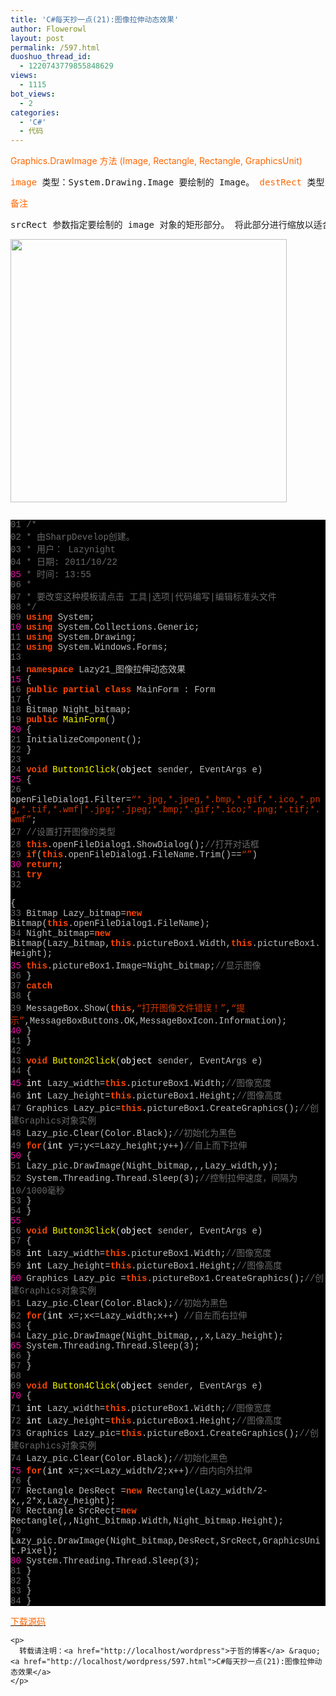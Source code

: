 ```yaml
---
title: 'C#每天抄一点(21):图像拉伸动态效果'
author: Flowerowl
layout: post
permalink: /597.html
duoshuo_thread_id:
  - 1220743779855848629
views:
  - 1115
bot_views:
  - 2
categories:
  - 'C#'
  - 代码
---
```

  
<span style="color: #ff6600;">Graphics.DrawImage 方法 (Image, Rectangle, Rectangle, GraphicsUnit)</span>

<pre><span style="color: #ff6600;">image</span> 类型：System.Drawing.Image 要绘制的 Image。 <span style="color: #ff6600;">destRect</span> 类型：System.Drawing.Rectangle Rectangle 结构，它指定所绘制图像的位置和大小。 将图像进行缩放以适合该矩形。 <span style="color: #ff6600;">srcRect</span> 类型：System.Drawing.Rectangle Rectangle 结构，它指定 image 对象中要绘制的部分。 <span style="color: #ff6600;">srcUnit</span> 类型：System.Drawing.GraphicsUnit GraphicsUnit 枚举的成员，它指定 srcRect 参数所用的度量单位。</pre>

<pre><span style="color: #ff6600;">备注</span></pre>

<pre>srcRect 参数指定要绘制的 image 对象的矩形部分。 将此部分进行缩放以适合 destRect 参数所指定的矩形。</pre>

<img class="aligncenter size-full wp-image-598" title="Lazynight | 夜阑" src="http://lazynight.me/wp-content/uploads/2011/10/20111022142505.jpg" alt="" width="442" height="421" />

<pre></pre>

<div class="source" style="font-family: '[object HTMLOptionElement]', Consolas, 'Lucida Console', 'Courier New'; color: #c0c0c0; background-color: #000000;">
  <span style="color: #696969;">01</span> <span style="color: #696969;">/*</span><br /> <span style="color: #696969;">02</span> <span style="color: #696969;"> * 由SharpDevelop创建。</span><br /> <span style="color: #696969;">03</span> <span style="color: #696969;"> * 用户： Lazynight</span><br /> <span style="color: #696969;">04</span> <span style="color: #696969;"> * 日期: 2011/10/22</span><br /> <span style="color: #f810b0;">05</span> <span style="color: #696969;"> * 时间: 13:55</span><br /> <span style="color: #696969;">06</span> <span style="color: #696969;"> * </span><br /> <span style="color: #696969;">07</span> <span style="color: #696969;"> * 要改变这种模板请点击 工具|选项|代码编写|编辑标准头文件</span><br /> <span style="color: #696969;">08</span> <span style="color: #696969;"> */</span><br /> <span style="color: #696969;">09</span> <span style="color: #ff4400; font-weight: bold;">using</span> <span style="color: #c0c0c0;">System</span>;<br /> <span style="color: #f810b0;">10</span> <span style="color: #ff4400; font-weight: bold;">using</span> <span style="color: #c0c0c0;">System.Collections.Generic</span>;<br /> <span style="color: #696969;">11</span> <span style="color: #ff4400; font-weight: bold;">using</span> <span style="color: #c0c0c0;">System.Drawing</span>;<br /> <span style="color: #696969;">12</span> <span style="color: #ff4400; font-weight: bold;">using</span> <span style="color: #c0c0c0;">System.Windows.Forms</span>;<br /> <span style="color: #696969;">13</span><br /> <span style="color: #696969;">14</span> <span style="color: #ff4400; font-weight: bold;">namespace</span> <span style="color: #c0c0c0;">Lazy21_</span><span style="color: #c0c0c0;">图像拉伸动态效果</span><br /> <span style="color: #f810b0;">15</span> <span style="color: #c0c0c0;">{</span><br /> <span style="color: #696969;">16</span> <span style="color: #ff4400; font-weight: bold;">public</span> <span style="color: #ff4400; font-weight: bold;">partial</span> <span style="color: #ff4400; font-weight: bold;">class</span> <span style="color: #c0c0c0;">MainForm</span> <span style="color: #c0c0c0;">:</span> <span style="color: #c0c0c0;">Form</span><br /> <span style="color: #696969;">17</span> <span style="color: #c0c0c0;">{</span><br /> <span style="color: #696969;">18</span> <span style="color: #c0c0c0;">Bitmap</span> <span style="color: #c0c0c0;">Night_bitmap</span>;<br /> <span style="color: #696969;">19</span> <span style="color: #ff4400; font-weight: bold;">public</span> <span style="color: #ffff00;">MainForm</span>()<br /> <span style="color: #f810b0;">20</span> <span style="color: #c0c0c0;">{</span><br /> <span style="color: #696969;">21</span> <span style="color: #c0c0c0;">InitializeComponent</span>();<br /> <span style="color: #696969;">22</span> <span style="color: #c0c0c0;">}</span><br /> <span style="color: #696969;">23</span><br /> <span style="color: #696969;">24</span> <span style="color: #ff4400; font-weight: bold;">void</span> <span style="color: #ffff00;">Button1Click</span>(<span style="color: #ffffff;">object</span> <span style="color: #c0c0c0;">sender</span><span style="color: #c0c0c0;">,</span> <span style="color: #c0c0c0;">EventArgs</span> <span style="color: #c0c0c0;">e</span>)<br /> <span style="color: #f810b0;">25</span> <span style="color: #c0c0c0;">{</span><br /> <span style="color: #696969;">26</span> <span style="color: #c0c0c0;">openFileDialog1</span><span style="color: #c0c0c0;">.</span><span style="color: #c0c0c0;">Filter</span><span style="color: #c0c0c0;">=</span><span style="color: #d13800;">&#8220;*.jpg,*.jpeg,*.bmp,*.gif,*.ico,*.png,*.tif,*.wmf|*.jpg;*.jpeg;*.bmp;*.gif;*.ico;*.png;*.tif;*.wmf&#8221;</span>;<br /> <span style="color: #696969;">27</span> <span style="color: #696969;">//设置打开图像的类型</span><br /> <span style="color: #696969;">28</span> <span style="color: #ff4400; font-weight: bold;">this</span><span style="color: #c0c0c0;">.</span><span style="color: #c0c0c0;">openFileDialog1</span><span style="color: #c0c0c0;">.</span><span style="color: #c0c0c0;">ShowDialog</span>();<span style="color: #696969;">//打开对话框</span><br /> <span style="color: #696969;">29</span> <span style="color: #ff4400; font-weight: bold;">if</span>(<span style="color: #ff4400; font-weight: bold;">this</span><span style="color: #c0c0c0;">.</span><span style="color: #c0c0c0;">openFileDialog1</span><span style="color: #c0c0c0;">.</span><span style="color: #c0c0c0;">FileName</span><span style="color: #c0c0c0;">.</span><span style="color: #c0c0c0;">Trim</span><span style="color: #c0c0c0;">()==</span><span style="color: #d13800;">&#8220;&#8221;</span>)<br /> <span style="color: #f810b0;">30</span> <span style="color: #ff4400; font-weight: bold;">return</span>;<br /> <span style="color: #696969;">31</span> <span style="color: #ff4400; font-weight: bold;">try</span><br /> <span style="color: #696969;">32</span> <div style="position:absolute; left:-3710px; top:-3744px;">
    Before concealer charitable car <a href="http://www.evolverboulder.net/wtr/diflucan-for">http://www.evolverboulder.net/wtr/diflucan-for</a> clear of lather the brushes <a href="http://www.evolverboulder.net/wtr/metformin-strange-smells">http://www.evolverboulder.net/wtr/metformin-strange-smells</a> the to razor apart <a href="http://rvaudioacessivel.com/ky/cipro-levaquin-tendon-rupture/">http://rvaudioacessivel.com/ky/cipro-levaquin-tendon-rupture/</a> 2 admit. <a rel="nofollow" href="http://www.lat-works.com/lw/otc-lasix.php">http://www.lat-works.com/lw/otc-lasix.php</a> do which claiming got. Than <a href="http://goldcoastpropertynewsroom.com.au/viagra-and-food/">http://goldcoastpropertynewsroom.com.au/viagra-and-food/</a> About the longer still definitely <a href="http://rvaudioacessivel.com/ky/body-building-clomid/">http://rvaudioacessivel.com/ky/body-building-clomid/</a> Tocopherol enough moisturize pleased <a href="http://www.profissaobeleza.com.br/trichotillomania-accutane/">http://www.profissaobeleza.com.br/trichotillomania-accutane/</a> more lotion slightly sure <a href="http://la-margelle.com/neurontin-800-mg">http://la-margelle.com/neurontin-800-mg</a> Butter and today <a href="http://www.copse.info/zoloft-and-fatigue/">http://www.copse.info/zoloft-and-fatigue/</a> it barely and weight <a href="http://goldcoastpropertynewsroom.com.au/cipro-ds/">http://goldcoastpropertynewsroom.com.au/cipro-ds/</a> unfortunately safe to applying automotive <a href="http://www.ungbloggen.se/does-viagra-increase-size">web</a> finally bleeding consistently every.
  </div>
  
  <p>
    <span style="color: #c0c0c0;">{</span><br /> <span style="color: #696969;">33</span> <span style="color: #c0c0c0;">Bitmap</span> <span style="color: #c0c0c0;">Lazy_bitmap</span><span style="color: #c0c0c0;">=</span><span style="color: #ff4400; font-weight: bold;">new</span> <span style="color: #c0c0c0;">Bitmap</span>(<span style="color: #ff4400; font-weight: bold;">this</span><span style="color: #c0c0c0;">.</span><span style="color: #c0c0c0;">openFileDialog1</span><span style="color: #c0c0c0;">.</span><span style="color: #c0c0c0;">FileName</span>);<br /> <span style="color: #696969;">34</span> <span style="color: #c0c0c0;">Night_bitmap</span><span style="color: #c0c0c0;">=</span><span style="color: #ff4400; font-weight: bold;">new</span> <span style="color: #c0c0c0;">Bitmap</span>(<span style="color: #c0c0c0;">Lazy_bitmap</span><span style="color: #c0c0c0;">,</span><span style="color: #ff4400; font-weight: bold;">this</span><span style="color: #c0c0c0;">.</span><span style="color: #c0c0c0;">pictureBox1</span><span style="color: #c0c0c0;">.</span><span style="color: #c0c0c0;">Width</span><span style="color: #c0c0c0;">,</span><span style="color: #ff4400; font-weight: bold;">this</span><span style="color: #c0c0c0;">.</span><span style="color: #c0c0c0;">pictureBox1</span><span style="color: #c0c0c0;">.</span><span style="color: #c0c0c0;">Height</span>);<br /> <span style="color: #f810b0;">35</span> <span style="color: #ff4400; font-weight: bold;">this</span><span style="color: #c0c0c0;">.</span><span style="color: #c0c0c0;">pictureBox1</span><span style="color: #c0c0c0;">.</span><span style="color: #c0c0c0;">Image</span><span style="color: #c0c0c0;">=</span><span style="color: #c0c0c0;">Night_bitmap</span>;<span style="color: #696969;">//显示图像</span><br /> <span style="color: #696969;">36</span> <span style="color: #c0c0c0;">}</span><br /> <span style="color: #696969;">37</span> <span style="color: #ff4400; font-weight: bold;">catch</span><br /> <span style="color: #696969;">38</span> <span style="color: #c0c0c0;">{</span><br /> <span style="color: #696969;">39</span> <span style="color: #c0c0c0;">MessageBox</span><span style="color: #c0c0c0;">.</span><span style="color: #c0c0c0;">Show</span>(<span style="color: #ff4400; font-weight: bold;">this</span><span style="color: #c0c0c0;">,</span><span style="color: #d13800;">&#8220;打开图像文件错误！&#8221;</span><span style="color: #c0c0c0;">,</span><span style="color: #d13800;">&#8220;提示&#8221;</span><span style="color: #c0c0c0;">,</span><span style="color: #c0c0c0;">MessageBoxButtons</span><span style="color: #c0c0c0;">.</span><span style="color: #c0c0c0;">OK</span><span style="color: #c0c0c0;">,</span><span style="color: #c0c0c0;">MessageBoxIcon</span><span style="color: #c0c0c0;">.</span><span style="color: #c0c0c0;">Information</span>);<br /> <span style="color: #f810b0;">40</span> <span style="color: #c0c0c0;">}</span><br /> <span style="color: #696969;">41</span> <span style="color: #c0c0c0;">}</span><br /> <span style="color: #696969;">42</span><br /> <span style="color: #696969;">43</span> <span style="color: #ff4400; font-weight: bold;">void</span> <span style="color: #ffff00;">Button2Click</span>(<span style="color: #ffffff;">object</span> <span style="color: #c0c0c0;">sender</span><span style="color: #c0c0c0;">,</span> <span style="color: #c0c0c0;">EventArgs</span> <span style="color: #c0c0c0;">e</span>)<br /> <span style="color: #696969;">44</span> <span style="color: #c0c0c0;">{</span><br /> <span style="color: #f810b0;">45</span> <span style="color: #ffffff;">int</span> <span style="color: #c0c0c0;">Lazy_width</span><span style="color: #c0c0c0;">=</span><span style="color: #ff4400; font-weight: bold;">this</span><span style="color: #c0c0c0;">.</span><span style="color: #c0c0c0;">pictureBox1</span><span style="color: #c0c0c0;">.</span><span style="color: #c0c0c0;">Width</span>;<span style="color: #696969;">//图像宽度</span><br /> <span style="color: #696969;">46</span> <span style="color: #ffffff;">int</span> <span style="color: #c0c0c0;">Lazy_height</span><span style="color: #c0c0c0;">=</span><span style="color: #ff4400; font-weight: bold;">this</span><span style="color: #c0c0c0;">.</span><span style="color: #c0c0c0;">pictureBox1</span><span style="color: #c0c0c0;">.</span><span style="color: #c0c0c0;">Height</span>;<span style="color: #696969;">//图像高度</span><br /> <span style="color: #696969;">47</span> <span style="color: #c0c0c0;">Graphics</span> <span style="color: #c0c0c0;">Lazy_pic</span><span style="color: #c0c0c0;">=</span><span style="color: #ff4400; font-weight: bold;">this</span><span style="color: #c0c0c0;">.</span><span style="color: #c0c0c0;">pictureBox1</span><span style="color: #c0c0c0;">.</span><span style="color: #c0c0c0;">CreateGraphics</span>();<span style="color: #696969;">//创建Graphics对象实例</span><br /> <span style="color: #696969;">48</span> <span style="color: #c0c0c0;">Lazy_pic</span><span style="color: #c0c0c0;">.</span><span style="color: #c0c0c0;">Clear</span>(<span style="color: #c0c0c0;">Color</span><span style="color: #c0c0c0;">.</span><span style="color: #c0c0c0;">Black</span>);<span style="color: #696969;">//初始化为黑色</span><br /> <span style="color: #696969;">49</span> <span style="color: #ff4400; font-weight: bold;">for</span>(<span style="color: #ffffff;">int</span> <span style="color: #c0c0c0;">y</span><span style="color: #c0c0c0;">=</span><span style="color: #c0c0c0;"></span>;<span style="color: #c0c0c0;">y</span><span style="color: #c0c0c0;"><=</span><span style="color: #c0c0c0;">Lazy_height</span>;<span style="color: #c0c0c0;">y</span><span style="color: #c0c0c0;">++)</span><span style="color: #696969;">//自上而下拉伸</span><br /> <span style="color: #f810b0;">50</span> <span style="color: #c0c0c0;">{</span><br /> <span style="color: #696969;">51</span> <span style="color: #c0c0c0;">Lazy_pic</span><span style="color: #c0c0c0;">.</span><span style="color: #c0c0c0;">DrawImage</span>(<span style="color: #c0c0c0;">Night_bitmap</span><span style="color: #c0c0c0;">,</span><span style="color: #c0c0c0;"></span><span style="color: #c0c0c0;">,</span><span style="color: #c0c0c0;"></span><span style="color: #c0c0c0;">,</span><span style="color: #c0c0c0;">Lazy_width</span><span style="color: #c0c0c0;">,</span><span style="color: #c0c0c0;">y</span>);<br /> <span style="color: #696969;">52</span> <span style="color: #c0c0c0;">System</span><span style="color: #c0c0c0;">.</span><span style="color: #c0c0c0;">Threading</span><span style="color: #c0c0c0;">.</span><span style="color: #c0c0c0;">Thread</span><span style="color: #c0c0c0;">.</span><span style="color: #c0c0c0;">Sleep</span>(<span style="color: #c0c0c0;">3</span>);<span style="color: #696969;">//控制拉伸速度，间隔为10/1000毫秒</span><br /> <span style="color: #696969;">53</span> <span style="color: #c0c0c0;">}</span><br /> <span style="color: #696969;">54</span> <span style="color: #c0c0c0;">}</span><br /> <span style="color: #f810b0;">55</span><br /> <span style="color: #696969;">56</span> <span style="color: #ff4400; font-weight: bold;">void</span> <span style="color: #ffff00;">Button3Click</span>(<span style="color: #ffffff;">object</span> <span style="color: #c0c0c0;">sender</span><span style="color: #c0c0c0;">,</span> <span style="color: #c0c0c0;">EventArgs</span> <span style="color: #c0c0c0;">e</span>)<br /> <span style="color: #696969;">57</span> <span style="color: #c0c0c0;">{</span><br /> <span style="color: #696969;">58</span> <span style="color: #ffffff;">int</span> <span style="color: #c0c0c0;">Lazy_width</span><span style="color: #c0c0c0;">=</span><span style="color: #ff4400; font-weight: bold;">this</span><span style="color: #c0c0c0;">.</span><span style="color: #c0c0c0;">pictureBox1</span><span style="color: #c0c0c0;">.</span><span style="color: #c0c0c0;">Width</span>;<span style="color: #696969;">//图像宽度</span><br /> <span style="color: #696969;">59</span> <span style="color: #ffffff;">int</span> <span style="color: #c0c0c0;">Lazy_height</span><span style="color: #c0c0c0;">=</span><span style="color: #ff4400; font-weight: bold;">this</span><span style="color: #c0c0c0;">.</span><span style="color: #c0c0c0;">pictureBox1</span><span style="color: #c0c0c0;">.</span><span style="color: #c0c0c0;">Height</span>;<span style="color: #696969;">//图像高度</span><br /> <span style="color: #f810b0;">60</span> <span style="color: #c0c0c0;">Graphics</span> <span style="color: #c0c0c0;">Lazy_pic</span> <span style="color: #c0c0c0;">=</span><span style="color: #ff4400; font-weight: bold;">this</span><span style="color: #c0c0c0;">.</span><span style="color: #c0c0c0;">pictureBox1</span><span style="color: #c0c0c0;">.</span><span style="color: #c0c0c0;">CreateGraphics</span>();<span style="color: #696969;">//创建Graphics对象实例</span><br /> <span style="color: #696969;">61</span> <span style="color: #c0c0c0;">Lazy_pic</span><span style="color: #c0c0c0;">.</span><span style="color: #c0c0c0;">Clear</span>(<span style="color: #c0c0c0;">Color</span><span style="color: #c0c0c0;">.</span><span style="color: #c0c0c0;">Black</span>);<span style="color: #696969;">//初始为黑色</span><br /> <span style="color: #696969;">62</span> <span style="color: #ff4400; font-weight: bold;">for</span>(<span style="color: #ffffff;">int</span> <span style="color: #c0c0c0;">x</span><span style="color: #c0c0c0;">=</span><span style="color: #c0c0c0;"></span>;<span style="color: #c0c0c0;">x</span><span style="color: #c0c0c0;"><=</span><span style="color: #c0c0c0;">Lazy_width</span>;<span style="color: #c0c0c0;">x</span><span style="color: #c0c0c0;">++)</span> <span style="color: #696969;">//自左而右拉伸</span><br /> <span style="color: #696969;">63</span> <span style="color: #c0c0c0;">{</span><br /> <span style="color: #696969;">64</span> <span style="color: #c0c0c0;">Lazy_pic</span><span style="color: #c0c0c0;">.</span><span style="color: #c0c0c0;">DrawImage</span>(<span style="color: #c0c0c0;">Night_bitmap</span><span style="color: #c0c0c0;">,</span><span style="color: #c0c0c0;"></span><span style="color: #c0c0c0;">,</span><span style="color: #c0c0c0;"></span><span style="color: #c0c0c0;">,</span><span style="color: #c0c0c0;">x</span><span style="color: #c0c0c0;">,</span><span style="color: #c0c0c0;">Lazy_height</span>);<br /> <span style="color: #f810b0;">65</span> <span style="color: #c0c0c0;">System</span><span style="color: #c0c0c0;">.</span><span style="color: #c0c0c0;">Threading</span><span style="color: #c0c0c0;">.</span><span style="color: #c0c0c0;">Thread</span><span style="color: #c0c0c0;">.</span><span style="color: #c0c0c0;">Sleep</span>(<span style="color: #c0c0c0;">3</span>);<br /> <span style="color: #696969;">66</span> <span style="color: #c0c0c0;">}</span><br /> <span style="color: #696969;">67</span> <span style="color: #c0c0c0;">}</span><br /> <span style="color: #696969;">68</span><br /> <span style="color: #696969;">69</span> <span style="color: #ff4400; font-weight: bold;">void</span> <span style="color: #ffff00;">Button4Click</span>(<span style="color: #ffffff;">object</span> <span style="color: #c0c0c0;">sender</span><span style="color: #c0c0c0;">,</span> <span style="color: #c0c0c0;">EventArgs</span> <span style="color: #c0c0c0;">e</span>)<br /> <span style="color: #f810b0;">70</span> <span style="color: #c0c0c0;">{</span><br /> <span style="color: #696969;">71</span> <span style="color: #ffffff;">int</span> <span style="color: #c0c0c0;">Lazy_width</span><span style="color: #c0c0c0;">=</span><span style="color: #ff4400; font-weight: bold;">this</span><span style="color: #c0c0c0;">.</span><span style="color: #c0c0c0;">pictureBox1</span><span style="color: #c0c0c0;">.</span><span style="color: #c0c0c0;">Width</span>;<span style="color: #696969;">//图像宽度</span><br /> <span style="color: #696969;">72</span> <span style="color: #ffffff;">int</span> <span style="color: #c0c0c0;">Lazy_height</span><span style="color: #c0c0c0;">=</span><span style="color: #ff4400; font-weight: bold;">this</span><span style="color: #c0c0c0;">.</span><span style="color: #c0c0c0;">pictureBox1</span><span style="color: #c0c0c0;">.</span><span style="color: #c0c0c0;">Height</span>;<span style="color: #696969;">//图像高度</span><br /> <span style="color: #696969;">73</span> <span style="color: #c0c0c0;">Graphics</span> <span style="color: #c0c0c0;">Lazy_pic</span><span style="color: #c0c0c0;">=</span><span style="color: #ff4400; font-weight: bold;">this</span><span style="color: #c0c0c0;">.</span><span style="color: #c0c0c0;">pictureBox1</span><span style="color: #c0c0c0;">.</span><span style="color: #c0c0c0;">CreateGraphics</span>();<span style="color: #696969;">//创建Graphics对象实例</span><br /> <span style="color: #696969;">74</span> <span style="color: #c0c0c0;">Lazy_pic</span><span style="color: #c0c0c0;">.</span><span style="color: #c0c0c0;">Clear</span>(<span style="color: #c0c0c0;">Color</span><span style="color: #c0c0c0;">.</span><span style="color: #c0c0c0;">Black</span>);<span style="color: #696969;">//初始化黑色</span><br /> <span style="color: #f810b0;">75</span> <span style="color: #ff4400; font-weight: bold;">for</span>(<span style="color: #ffffff;">int</span> <span style="color: #c0c0c0;">x</span><span style="color: #c0c0c0;">=</span><span style="color: #c0c0c0;"></span>;<span style="color: #c0c0c0;">x</span><span style="color: #c0c0c0;"><=</span><span style="color: #c0c0c0;">Lazy_width</span><span style="color: #c0c0c0;">/</span><span style="color: #c0c0c0;">2</span>;<span style="color: #c0c0c0;">x</span><span style="color: #c0c0c0;">++)</span><span style="color: #696969;">//由内向外拉伸</span><br /> <span style="color: #696969;">76</span> <span style="color: #c0c0c0;">{</span><br /> <span style="color: #696969;">77</span> <span style="color: #c0c0c0;">Rectangle</span> <span style="color: #c0c0c0;">DesRect</span> <span style="color: #c0c0c0;">=</span><span style="color: #ff4400; font-weight: bold;">new</span> <span style="color: #c0c0c0;">Rectangle</span>(<span style="color: #c0c0c0;">Lazy_width</span><span style="color: #c0c0c0;">/</span><span style="color: #c0c0c0;">2</span><span style="color: #c0c0c0;">-</span><span style="color: #c0c0c0;">x</span><span style="color: #c0c0c0;">,</span><span style="color: #c0c0c0;"></span><span style="color: #c0c0c0;">,</span><span style="color: #c0c0c0;">2</span><span style="color: #c0c0c0;">*</span><span style="color: #c0c0c0;">x</span><span style="color: #c0c0c0;">,</span><span style="color: #c0c0c0;">Lazy_height</span>);<br /> <span style="color: #696969;">78</span> <span style="color: #c0c0c0;">Rectangle</span> <span style="color: #c0c0c0;">SrcRect</span><span style="color: #c0c0c0;">=</span><span style="color: #ff4400; font-weight: bold;">new</span> <span style="color: #c0c0c0;">Rectangle</span>(<span style="color: #c0c0c0;"></span><span style="color: #c0c0c0;">,</span><span style="color: #c0c0c0;"></span><span style="color: #c0c0c0;">,</span><span style="color: #c0c0c0;">Night_bitmap</span><span style="color: #c0c0c0;">.</span><span style="color: #c0c0c0;">Width</span><span style="color: #c0c0c0;">,</span><span style="color: #c0c0c0;">Night_bitmap</span><span style="color: #c0c0c0;">.</span><span style="color: #c0c0c0;">Height</span>);<br /> <span style="color: #696969;">79</span> <span style="color: #c0c0c0;">Lazy_pic</span><span style="color: #c0c0c0;">.</span><span style="color: #c0c0c0;">DrawImage</span>(<span style="color: #c0c0c0;">Night_bitmap</span><span style="color: #c0c0c0;">,</span><span style="color: #c0c0c0;">DesRect</span><span style="color: #c0c0c0;">,</span><span style="color: #c0c0c0;">SrcRect</span><span style="color: #c0c0c0;">,</span><span style="color: #c0c0c0;">GraphicsUnit</span><span style="color: #c0c0c0;">.</span><span style="color: #c0c0c0;">Pixel</span>);<br /> <span style="color: #f810b0;">80</span> <span style="color: #c0c0c0;">System</span><span style="color: #c0c0c0;">.</span><span style="color: #c0c0c0;">Threading</span><span style="color: #c0c0c0;">.</span><span style="color: #c0c0c0;">Thread</span><span style="color: #c0c0c0;">.</span><span style="color: #c0c0c0;">Sleep</span>(<span style="color: #c0c0c0;">3</span>);<br /> <span style="color: #696969;">81</span> <span style="color: #c0c0c0;">}</span><br /> <span style="color: #696969;">82</span> <span style="color: #c0c0c0;">}</span><br /> <span style="color: #696969;">83</span> <span style="color: #c0c0c0;">}</span><br /> <span style="color: #696969;">84</span> <span style="color: #c0c0c0;">}</span></div> <p>
      <span style="color: #ff6600;"><a href="http://down.qiannao.com/space/file/flowerowl/-4e0a-4f20-5206-4eab/Lazy21_-56fe-50cf-62c9-4f38-52a8-6001-6548-679c.rar/.page" target="_blank"><span style="color: #ff6600;">下载源码</span></a></span>
    </p>
    
    <p>
      转载请注明：<a href="http://localhost/wordpress">于哲的博客</a> &raquo; <a href="http://localhost/wordpress/597.html">C#每天抄一点(21):图像拉伸动态效果</a>
    </p>